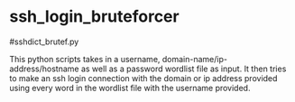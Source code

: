 # ssh_login_bruteforcer

#sshdict_brutef.py

This python scripts takes in a username, domain-name/ip-address/hostname as well as a password wordlist file as input.
It then tries to make an ssh login connection with the domain or ip address provided using every word in the wordlist file with the username provided.
